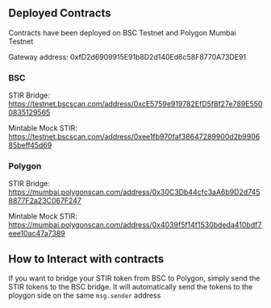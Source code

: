 ## Deployed Contracts

Contracts have been deployed on BSC Testnet and Polygon Mumbai Testnet 

Gateway address: 0xfD2d6909915E91b8D2d140Ed6c58F8770A73DE91

### BSC

STIR Bridge: https://testnet.bscscan.com/address/0xcE5759e919782EfD5f8f27e789E5500835129565

Mintable Mock STIR: https://testnet.bscscan.com/address/0xee1fb970faf38647289900d2b990685beff45d69

### Polygon

STIR Bridge: https://mumbai.polygonscan.com/address/0x30C3Db44cfc3aA6b9D2d7458877F2a23C067F247

Mintable Mock STIR: https://mumbai.polygonscan.com/address/0x4039f5f14f1530bdeda410bdf7eee10ac47a7389

## How to Interact with contracts 

If you want to bridge your STIR token from BSC to Polygon, simply send the STIR tokens to the BSC bridge. It will automatically send the tokens to the ploygon side on the same `msg.sender` address
